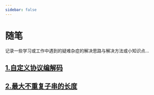 ```yaml
---
sidebar: false
---
```


# 随笔

记录一些学习或工作中遇到的疑难杂症的解决思路与解决方法或小知识点...

## [1.自定义协议编解码](./codec.md)
## [2.最大不重复子串的长度](./lengthoflongestsubstring.md)
